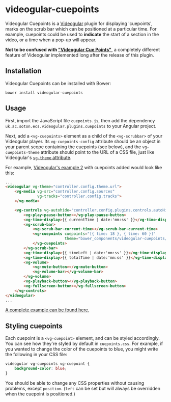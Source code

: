 videogular-cuepoints
====================

Videogular Cuepoints is a [Videogular](http://videogular.com/) plugin for displaying 'cuepoints', marks on the scrub bar which can be positioned at a particular time. For example, cuepoints could be used to **indicate** the start of a section in the video, or a time when a pop-up will appear.

**Not to be confused with ["Videogular Cue Points"](http://www.videogular.com/tutorials/videogular-cue-points-synchronize-video-with-twitter/)**, a completely different feature of Videogular implemented long after the release of this plugin.

Installation
------------

Videogular Cuepoints can be installed with Bower:

```
bower install videogular-cuepoints
```

Usage
-----

First, import the JavaScript file `cuepoints.js`, then add the dependency `uk.ac.soton.ecs.videogular.plugins.cuepoints` to your Angular project.

Next, add a `<vg-cuepoints>` element as a child of the `<vg-scrubbar>` of your Videogular player. Its `vg-cuepoints-config` attribute should be an object in your parent scope containing the cuepoints (see below), and the `vg-cuepoints-theme` attribute should point to the URL of a CSS file, just like Videogular's [`vg-theme` attribute](https://github.com/2fdevs/videogular/wiki/Themes).

For example, [Videogular's example 2](http://www.videogular.com/examples/controls-plugin/) with cuepoints added would look like this:

```html
...
<videogular vg-theme="controller.config.theme.url">
	<vg-media vg-src="controller.config.sources"
			  vg-tracks="controller.config.tracks">
	</vg-media>

	<vg-controls vg-autohide="controller.config.plugins.controls.autoHide" vg-autohide-time="controller.config.plugins.controls.autoHideTime">
		<vg-play-pause-button></vg-play-pause-button>
		<vg-time-display>{{ currentTime | date:'mm:ss' }}</vg-time-display>
		<vg-scrub-bar>
			<vg-scrub-bar-current-time></vg-scrub-bar-current-time>
			<vg-cuepoints cuepoints="[{ time: 18 },	{ time: 60 }]"
						  theme="bower_components/videogular-cuepoints/cuepoints.css">
			</vg-cuepoints>
		</vg-scrub-bar>
		<vg-time-display>{{ timeLeft | date:'mm:ss' }}</vg-time-display>
		<vg-time-display>{{ totalTime | date:'mm:ss' }}</vg-time-display>
		<vg-volume>
			<vg-mute-button></vg-mute-button>
			<vg-volume-bar></vg-volume-bar>
		</vg-volume>
		<vg-playback-button></vg-playback-button>
		<vg-fullscreen-button></vg-fullscreen-button>
	</vg-controls>
</videogular>
...
```

[A complete example can be found here.][example]

Styling cuepoints
-----------------

Each cuepoint is a `<vg-cuepoint>` element, and can be styled accordingly. You can see how they're styled by default in `cuepoints.css`. For example, if you wanted to change the color of the cuepoints to blue, you might write the following in your CSS file:

```css
videogular vg-cuepoints vg-cuepoint {
	background-color: blue;
}
```

You should be able to change any CSS properties without causing problems, except `position`. (`left` can be set but will always be overridden when the cuepoint is positioned.)

[example]: https://github.com/HarryCutts/videogular-cuepoints-example
